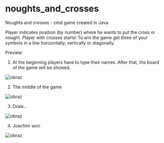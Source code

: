 # noughts_and_crosses
Noughts and crosses - cmd game created in Java 

Player indicates position (by number) where he wants to put the cross or nought.
Player with crosses starts!
To win the game get three of your symbols in a line horizontally, vertically or diagonally.


Preview:
1. At the beginning players have to type their names. After that, the board of the game will be showed.

![obraz](https://user-images.githubusercontent.com/81360745/167828416-1b1afc66-ff4e-499b-b25f-c369988f3199.png)

2. The middle of the game

![obraz](https://user-images.githubusercontent.com/81360745/167828635-8c228b05-fcf3-4107-8481-d9521ce3a056.png)

3. Draw...

![obraz](https://user-images.githubusercontent.com/81360745/167828892-bc31fe24-18b3-4c78-8bdb-1f83d772fe50.png)

4. Joachim won

![obraz](https://user-images.githubusercontent.com/81360745/167829106-b5c40d00-8e7c-469f-a040-078476c7f52b.png)
